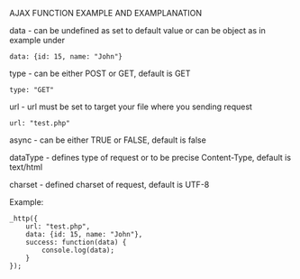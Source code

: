 AJAX FUNCTION EXAMPLE AND EXAMPLANATION


data - can be undefined as set to default value or can be object as in example under 

	data: {id: 15, name: "John"}

type - can be either POST or GET, default is GET

	type: "GET"

url - url must be set to target your file where you sending request

	url: "test.php"

async - can be either TRUE or FALSE, default is false


dataType - defines type of request or to be precise Content-Type, default is text/html

charset - defined charset of request, default is UTF-8


Example:

	_http({
		url: "test.php",
		data: {id: 15, name: "John"},
		success: function(data) {
			console.log(data);
		}
	});
